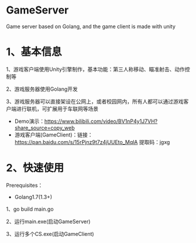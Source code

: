 # GameServer
Game server based on Golang, and the game client is made with unity

# 1、基本信息
1、游戏客户端使用Unity引擎制作，基本功能：第三人称移动、瞄准射击、动作控制等

2、游戏服务器使用Golang开发

3、游戏服务器可以直接架设在公网上，或者校园网内，所有人都可以通过游戏客户端进行联机，可扩展用于车联网等场景

* Demo演示：https://www.bilibili.com/video/BV1nP4y1J7VH?share_source=copy_web
* 游戏客户端(GameClient)：链接：https://pan.baidu.com/s/15rPjnz9t7z4jUUEto_MqlA 提取码：jgxg


# 2、快速使用
Prerequisites：
* Golang1.7(1.3+)

1、go build main.go

2、运行main.exe(启动GameServer)

3、运行多个CS.exe(启动GameClient)
